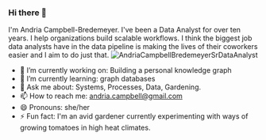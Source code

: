 ### Hi there 👋


I'm Andria Campbell-Bredemeyer. I've been a Data Analyst for over ten years. I help organizations build scalable workflows. I think the biggest job data analysts have in the data pipeline is making the lives of their coworkers easier and I aim to do just that.
![AndriaCampbellBredemeyerSrDataAnalyst](https://github.com/andigirl/andigirl/assets/9147075/a4f55f11-42b3-4378-8eb2-3f328d17dae0)


- 🔭 I’m currently working on: Building a personal knowledge graph
- 🌱 I’m currently learning: graph databases
- 💬 Ask me about: Systems, Processes, Data, Gardening.
- 📫 How to reach me: andria.campbell@gmail.com
- 😄 Pronouns: she/her
- ⚡ Fun fact: I'm an avid gardener currently experimenting with ways of growing tomatoes in high heat climates.

